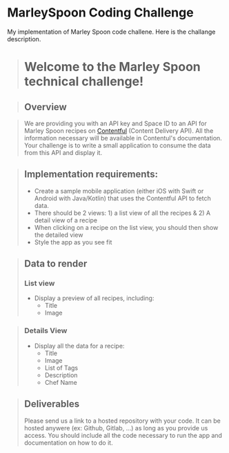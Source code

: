 # MarleySpoon Coding Challenge
My implementation of Marley Spoon code challene.
Here is the challange description.

> # Welcome to the Marley Spoon technical challenge!

> ## Overview

> We are providing you with an API key and Space ID to an API for Marley Spoon recipes on [Contentful](https://contentful.com) (Content Delivery API). All the information necessary will be available in Contentul's documentation.
> Your challenge is to write a small application to consume the data from this API and display it.

> ## Implementation requirements:
>  - Create a sample mobile application (either iOS with Swift or Android with Java/Kotlin) that uses the Contentful API to fetch data.
>  - There should be 2 views: 1) a list view of all the recipes & 2) A detail view of a recipe
>  - When clicking on a recipe on the list view, you should then show the detailed view
>  - Style the app as you see fit
 
> ## Data to render
> ### List view
> - Display a preview of all recipes, including:
>   - Title
>   - Image

> ### Details View
> - Display all the data for a recipe:
>   - Title
>   - Image
>   - List of Tags
>   - Description
>   - Chef Name
  
> ## Deliverables
> Please send us a link to a hosted repository with your code. It can be hosted anywere (ex: Github, Gitlab, ...) as long as you provide us access.
> You should include all the code necessary to run the app and documentation on how to do it.
  
